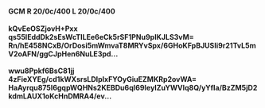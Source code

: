 #### GCM R 20/0c/400 L 20/0c/400
**kQvEeOSZjovH+Pxx**<br/>**qs55lEddDk2sEsWcTILEe6eCk5rSF1PNu9plKJLS3vM=**<br/>**Rn/hE458NCxB/OrDosi5mWmvaT8MRYvSpx/6GHoKFpBJUSIi9r21TvL5mV2oAFN/ggCJpHen6NuLE3pd...**<br/><br/>
**wwu8Ppkf6BsC81jj**<br/>**4zFieXYEg/cd1kWXsrsLDIplxFYOyGiuEZMKRp2ovWA=**<br/>**HaAyrqu875I6gqpWQHNs2KEBDu6qI69IeyIZuYWVIq8Q/yYfIa/BzZM5jD2kdmLAUX1oKcHnDMRA4/ev...**